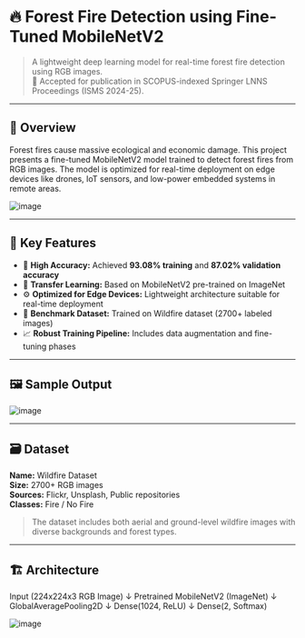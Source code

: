 # 🔥 Forest Fire Detection using Fine-Tuned MobileNetV2

> A lightweight deep learning model for real-time forest fire detection using RGB images.  
> 📌 Accepted for publication in SCOPUS-indexed Springer LNNS Proceedings (ISMS 2024-25).

---

## 🧠 Overview

Forest fires cause massive ecological and economic damage. This project presents a fine-tuned MobileNetV2 model trained to detect forest fires from RGB images. The model is optimized for real-time deployment on edge devices like drones, IoT sensors, and low-power embedded systems in remote areas.


![image](https://github.com/user-attachments/assets/0f627f2a-692c-4218-8705-8836e6e7e914)


---

## 📌 Key Features

- 🚀 **High Accuracy:** Achieved **93.08% training** and **87.02% validation accuracy**
- 🧠 **Transfer Learning:** Based on MobileNetV2 pre-trained on ImageNet
- ⚙️ **Optimized for Edge Devices:** Lightweight architecture suitable for real-time deployment
- 🧪 **Benchmark Dataset:** Trained on Wildfire dataset (2700+ labeled images)
- 📈 **Robust Training Pipeline:** Includes data augmentation and fine-tuning phases

---

## 🖼️ Sample Output

![image](https://github.com/user-attachments/assets/d9f2fa40-ca59-4a7f-b04e-70d03b3b9622)


---

## 🗃️ Dataset

**Name:** Wildfire Dataset  
**Size:** 2700+ RGB images  
**Sources:** Flickr, Unsplash, Public repositories  
**Classes:** Fire / No Fire

> The dataset includes both aerial and ground-level wildfire images with diverse backgrounds and forest types.

---

## 🏗️ Architecture


Input (224x224x3 RGB Image)
↓
Pretrained MobileNetV2 (ImageNet)
↓
GlobalAveragePooling2D
↓
Dense(1024, ReLU)
↓
Dense(2, Softmax)

![image](https://github.com/user-attachments/assets/53964d12-1d81-4e55-b5a6-062ec1777525)

